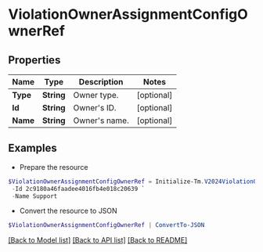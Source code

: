 # ViolationOwnerAssignmentConfigOwnerRef
## Properties

Name | Type | Description | Notes
------------ | ------------- | ------------- | -------------
**Type** | **String** | Owner type. | [optional] 
**Id** | **String** | Owner&#39;s ID. | [optional] 
**Name** | **String** | Owner&#39;s name. | [optional] 

## Examples

- Prepare the resource
```powershell
$ViolationOwnerAssignmentConfigOwnerRef = Initialize-Tm.V2024ViolationOwnerAssignmentConfigOwnerRef  -Type IDENTITY `
 -Id 2c9180a46faadee4016fb4e018c20639 `
 -Name Support
```

- Convert the resource to JSON
```powershell
$ViolationOwnerAssignmentConfigOwnerRef | ConvertTo-JSON
```

[[Back to Model list]](../README.md#documentation-for-models) [[Back to API list]](../README.md#documentation-for-api-endpoints) [[Back to README]](../README.md)

